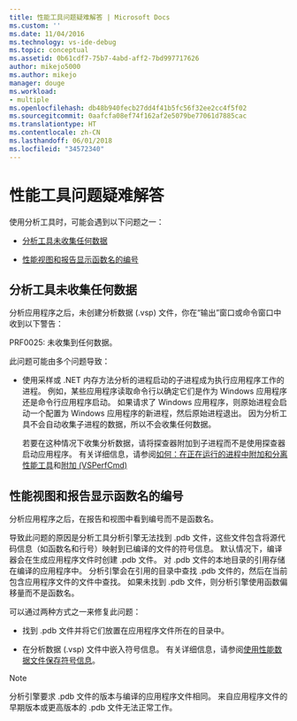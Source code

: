 ```yaml
---
title: 性能工具问题疑难解答 | Microsoft Docs
ms.custom: ''
ms.date: 11/04/2016
ms.technology: vs-ide-debug
ms.topic: conceptual
ms.assetid: 0b61cdf7-75b7-4abd-aff2-7bd997717626
author: mikejo5000
ms.author: mikejo
manager: douge
ms.workload:
- multiple
ms.openlocfilehash: db48b940fecb27dd4f41b5fc56f32ee2cc4f5f02
ms.sourcegitcommit: 0aafcfa08ef74f162af2e5079be77061d7885cac
ms.translationtype: HT
ms.contentlocale: zh-CN
ms.lasthandoff: 06/01/2018
ms.locfileid: "34572340"
---
```

# <a name="troubleshoot-performance-tools-issues"></a>性能工具问题疑难解答
使用分析工具时，可能会遇到以下问题之一：  
  
-   [分析工具未收集任何数据](#NoDataCollected)  
  
-   [性能视图和报告显示函数名的编号](#NoSymbols)  
  
## <a name="no-data-is-collected-by-the-profiling-tools"></a>分析工具未收集任何数据  
 分析应用程序之后，未创建分析数据 (.vsp) 文件，你在“输出”窗口或命令窗口中收到以下警告：  
  
 PRF0025: 未收集到任何数据。  
  
 此问题可能由多个问题导致：  
  
-   使用采样或 .NET 内存方法分析的进程启动的子进程成为执行应用程序工作的进程。 例如，某些应用程序读取命令行以确定它们是作为 Windows 应用程序还是命令行应用程序启动。 如果请求了 Windows 应用程序，则原始进程会启动一个配置为 Windows 应用程序的新进程，然后原始进程退出。 因为分析工具不会自动收集子进程的数据，所以不会收集任何数据。  
  
     若要在这种情况下收集分析数据，请将探查器附加到子进程而不是使用探查器启动应用程序。 有关详细信息，请参阅[如何：在正在运行的进程中附加和分离性能工具](../profiling/how-to-attach-and-detach-performance-tools-to-running-processes.md)和[附加 (VSPerfCmd)](../profiling/attach.md)  
  
## <a name="performance-views-and-reports-display-numbers-for-function-names"></a>性能视图和报告显示函数名的编号  
 分析应用程序之后，在报告和视图中看到编号而不是函数名。  
  
 导致此问题的原因是分析工具分析引擎无法找到 .pdb 文件，这些文件包含将源代码信息（如函数名和行号）映射到已编译的文件的符号信息。 默认情况下，编译器会在生成应用程序文件时创建 .pdb 文件。 对 .pdb 文件的本地目录的引用存储在编译的应用程序中。 分析引擎会在引用的目录中查找 .pdb 文件的，然后在当前包含应用程序文件的文件中查找。 如果未找到 .pdb 文件，则分析引擎使用函数偏移量而不是函数名。  
  
 可以通过两种方式之一来修复此问题：  
  
-   找到 .pdb 文件并将它们放置在应用程序文件所在的目录中。  
  
-   在分析数据 (.vsp) 文件中嵌入符号信息。 有关详细信息，请参阅[使用性能数据文件保存符号信息](../profiling/saving-symbol-information-with-performance-data-files.md)。  
  
> [!NOTE]
>  分析引擎要求 .pdb 文件的版本与编译的应用程序文件相同。 来自应用程序文件的早期版本或更高版本的 .pdb 文件无法正常工作。